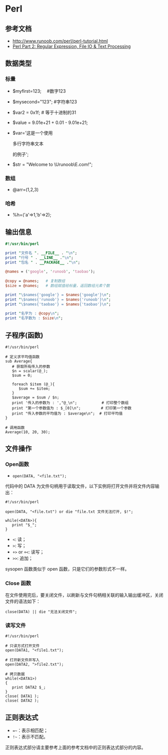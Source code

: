 # Perl

## 参考文档

* http://www.runoob.com/perl/perl-tutorial.html
* [Perl Part 2: Regular Expression, File IO & Text Processing](https://www.ntu.edu.sg/home/ehchua/programming/webprogramming/Perl2_Regexe.html)

## 数据类型

### 标量

* $myfirst=123;　    #数字123　
* $mysecond="123";   #字符串123　
* $var2 = 0x1f;      # 等于十进制的31
* $value = 9.01e+21 + 0.01 - 9.01e+21;
* $var='这是一个使用  
    
  多行字符串文本  
  
  的例子';
* $str = "Welcome to \Urunoob\E.com!"; 

### 数组

* @arr=(1,2,3)

### 哈希

* %h=('a'=>1,'b'=>2); 

## 输出信息

```Perl
#!/usr/bin/perl

print "文件名 ". __FILE__ . "\n";
print "行号 " . __LINE__ ."\n";
print "包名 " . __PACKAGE__ ."\n";
 
@names = ('google', 'runoob', 'taobao');
 
@copy = @names;   # 复制数组
$size = @names;   # 数组赋值给标量，返回数组元素个数

print "\$names{'google'} = $names{'google'}\n";
print "\$names{'runoob'} = $names{'runoob'}\n";
print "\$names{'taobao'} = $names{'taobao'}\n";
 
print "名字为 : @copy\n";
print "名字数为 : $size\n";
```

## 子程序(函数)

```
#!/usr/bin/perl
 
# 定义求平均值函数
sub Average{
   # 获取所有传入的参数
   $n = scalar(@_);
   $sum = 0;
 
   foreach $item (@_){
      $sum += $item;
   }
   $average = $sum / $n;
   print '传入的参数为 : ',"@_\n";           # 打印整个数组
   print "第一个参数值为 : $_[0]\n";         # 打印第一个参数
   print "传入参数的平均值为 : $average\n";  # 打印平均值
}
 
# 调用函数
Average(10, 20, 30);
```

## 文件操作

### Open函数

* `open(DATA, "<file.txt");`

代码中的 DATA 为文件句柄用于读取文件，以下实例将打开文件并将文件内容输出：

```
#!/usr/bin/perl
 
open(DATA, "<file.txt") or die "file.txt 文件无法打开, $!";
 
while(<DATA>){
   print "$_";
}
```

* `<`: 读；
* `>`: 写；
* `+>` or `+<`: 读写；
* `>>`: 追加；

sysopen 函数类似于 open 函数，只是它们的参数形式不一样。

### Close 函数

在文件使用完后，要关闭文件，以刷新与文件句柄相关联的输入输出缓冲区，关闭文件的语法如下：

```
close(DATA) || die "无法关闭文件";
```

### 读写文件

```
#!/usr/bin/perl
 
# 只读方式打开文件
open(DATA1, "<file1.txt");
 
# 打开新文件并写入
open(DATA2, ">file2.txt");
 
# 拷贝数据
while(<DATA1>)
{
   print DATA2 $_;
}
close( DATA1 );
close( DATA2 );
```

## 正则表达式

* `=~`：表示相匹配；
* `!~`：表示不匹配。

正则表达式部分请主要参考上面的参考文档中的正则表达式部分的内容。
